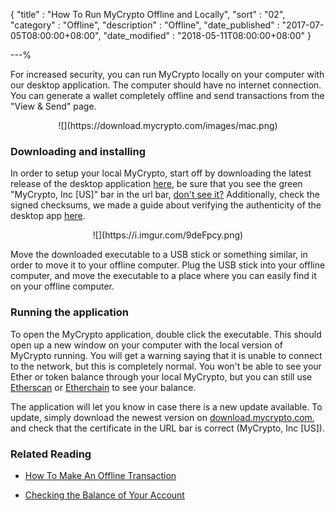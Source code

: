 {
"title"       : "How To Run MyCrypto Offline and Locally",
"sort"        : "02",
"category"    : "Offline",
"description" : "Offline",
"date_published" : "2017-07-05T08:00:00+08:00",
"date_modified"  : "2018-05-11T08:00:00+08:00"
}

---%

For increased security, you can run MyCrypto locally on your computer with our desktop application. The computer should have no internet connection. You can generate a wallet completely offline and send transactions from the "View & Send" page.


<center>![](https://download.mycrypto.com/images/mac.png)</center>


### Downloading and installing
In order to setup your local MyCrypto, start off by downloading the latest release of the desktop application [here](https://download.mycrypto.com/), be sure that you see the green "MyCrypto, Inc [US]" bar in the url bar, [don't see it?](https://support.ethereumcommonwealth.io/security/i-cannot-see-the-extended-validation-certificate.html) Additionally, check the signed checksums, we made a guide about verifying the authenticity of the desktop app [here](https://support.ethereumcommonwealth.io/security/verifying-authenticity-of-desktop-app.html).

<center>![](https://i.imgur.com/9deFpcy.png)</center>


Move the downloaded executable to a USB stick or something similar, in order to move it to your offline computer. Plug the USB stick into your offline computer, and move the executable to a place where you can easily find it on your offline computer.

### Running the application
To open the MyCrypto application, double click the executable. This should open up a new window on your computer with the local version of MyCrypto running. You will get a warning saying that it is unable to connect to the network, but this is completely normal. You won't be able to see your Ether or token balance through your local MyCrypto, but you can still use [Etherscan](https://etherscan.io/) or [Etherchain](https://www.etherchain.org/) to see your balance.

The application will let you know in case there is a new update available. To update, simply download the newest version on [download.mycrypto.com](https://download.mycrypto.com/), and check that the certificate in the URL bar is correct (MyCrypto, Inc [US]).


### Related Reading

* [How To Make An Offline Transaction](https://support.ethereumcommonwealth.io/offline/making-offline-transaction-on-mycrypto.html)

* [Checking the Balance of Your Account](https://support.ethereumcommonwealth.io/getting-started/checking-balance-of-my-account.html)

